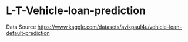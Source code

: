 # L-T-Vehicle-loan-prediction

Data Source https://www.kaggle.com/datasets/avikpaul4u/vehicle-loan-default-prediction